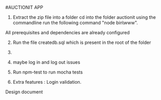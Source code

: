 #AUCTIONIT APP


1. Extract the zip file into a folder
cd into the folder auctionit using the commandline
run the following command "node bin\www". 

All prerequisites and dependencies are already configured

2. Run the file createdb.sql which is present in the root of the folder

3. 

4. maybe log in and log out issues

5. Run npm-test to run mocha tests

6. Extra features : Login validation.





Design document
